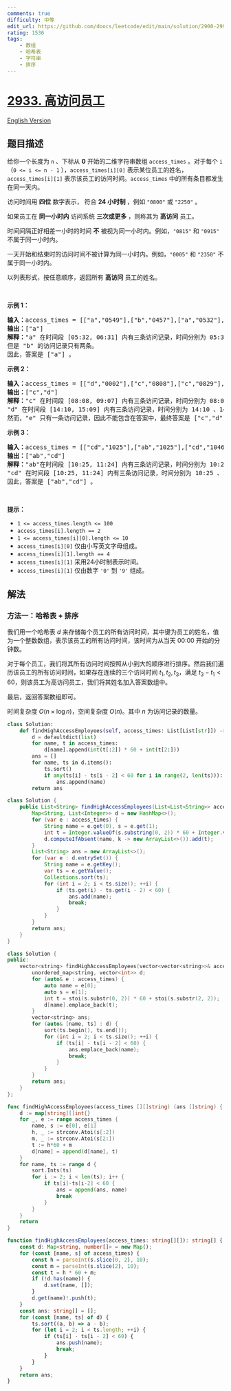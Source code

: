 ```yaml
---
comments: true
difficulty: 中等
edit_url: https://github.com/doocs/leetcode/edit/main/solution/2900-2999/2933.High-Access%20Employees/README.md
rating: 1536
tags:
    - 数组
    - 哈希表
    - 字符串
    - 排序
---
```


# [2933. 高访问员工](https://leetcode.cn/problems/high-access-employees)

[English Version](/solution/2900-2999/2933.High-Access%20Employees/README_EN.md)

## 题目描述

<!-- 这里写题目描述 -->

<p>给你一个长度为 <code>n</code> 、下标从 <strong>0</strong> 开始的二维字符串数组 <code>access_times</code> 。对于每个 <code>i</code>（<code>0 &lt;= i &lt;= n - 1</code> ），<code>access_times[i][0]</code> 表示某位员工的姓名，<code>access_times[i][1]</code> 表示该员工的访问时间。<code>access_times</code> 中的所有条目都发生在同一天内。</p>

<p>访问时间用 <strong>四位</strong> 数字表示， 符合 <strong>24 小时制</strong> ，例如 <code>"0800"</code> 或 <code>"2250"</code> 。</p>

<p>如果员工在 <strong>同一小时内</strong> 访问系统 <strong>三次或更多</strong> ，则称其为 <strong>高访问</strong> 员工。</p>

<p>时间间隔正好相差一小时的时间 <strong>不</strong> 被视为同一小时内。例如，<code>"0815"</code> 和 <code>"0915"</code> 不属于同一小时内。</p>

<p>一天开始和结束时的访问时间不被计算为同一小时内。例如，<code>"0005"</code> 和 <code>"2350"</code> 不属于同一小时内。</p>

<p>以列表形式，按任意顺序，返回所有 <strong>高访问</strong> 员工的姓名。</p>

<p>&nbsp;</p>

<p><strong class="example">示例 1：</strong></p>

<pre>
<strong>输入：</strong>access_times = [["a","0549"],["b","0457"],["a","0532"],["a","0621"],["b","0540"]]
<strong>输出：</strong>["a"]
<strong>解释：</strong>"a" 在时间段 [05:32, 06:31] 内有三条访问记录，时间分别为 05:32 、05:49 和 06:21 。
但是 "b" 的访问记录只有两条。
因此，答案是 ["a"] 。</pre>

<p><strong class="example">示例 2：</strong></p>

<pre>
<strong>输入：</strong>access_times = [["d","0002"],["c","0808"],["c","0829"],["e","0215"],["d","1508"],["d","1444"],["d","1410"],["c","0809"]]
<strong>输出：</strong>["c","d"]
<strong>解释：</strong>"c" 在时间段 [08:08, 09:07] 内有三条访问记录，时间分别为 08:08 、08:09 和 08:29 。
"d" 在时间段 [14:10, 15:09] 内有三条访问记录，时间分别为 14:10 、14:44 和 15:08 。
然而，"e" 只有一条访问记录，因此不能包含在答案中，最终答案是 ["c","d"] 。</pre>

<p><strong class="example">示例 3：</strong></p>

<pre>
<strong>输入：</strong>access_times = [["cd","1025"],["ab","1025"],["cd","1046"],["cd","1055"],["ab","1124"],["ab","1120"]]
<strong>输出：</strong>["ab","cd"]
<strong>解释：</strong>"ab"在时间段 [10:25, 11:24] 内有三条访问记录，时间分别为 10:25 、11:20 和 11:24 。
"cd" 在时间段 [10:25, 11:24] 内有三条访问记录，时间分别为 10:25 、10:46 和 10:55 。
因此，答案是 ["ab","cd"] 。</pre>

<p>&nbsp;</p>

<p><strong>提示：</strong></p>

<ul>
	<li><code>1 &lt;= access_times.length &lt;= 100</code></li>
	<li><code>access_times[i].length == 2</code></li>
	<li><code>1 &lt;= access_times[i][0].length &lt;= 10</code></li>
	<li><code>access_times[i][0]</code> 仅由小写英文字母组成。</li>
	<li><code>access_times[i][1].length == 4</code></li>
	<li><code>access_times[i][1]</code> 采用24小时制表示时间。</li>
	<li><code>access_times[i][1]</code> 仅由数字 <code>'0'</code> 到 <code>'9'</code> 组成。</li>
</ul>

## 解法

### 方法一：哈希表 + 排序

我们用一个哈希表 $d$ 来存储每个员工的所有访问时间，其中键为员工的姓名，值为一个整数数组，表示该员工的所有访问时间，该时间为从当天 00:00 开始的分钟数。

对于每个员工，我们将其所有访问时间按照从小到大的顺序进行排序。然后我们遍历该员工的所有访问时间，如果存在连续的三个访问时间 $t_1, t_2, t_3$，满足 $t_3 - t_1 < 60$，则该员工为高访问员工，我们将其姓名加入答案数组中。

最后，返回答案数组即可。

时间复杂度 $O(n \times \log n)$，空间复杂度 $O(n)$。其中 $n$ 为访问记录的数量。

<!-- tabs:start -->

```python
class Solution:
    def findHighAccessEmployees(self, access_times: List[List[str]]) -> List[str]:
        d = defaultdict(list)
        for name, t in access_times:
            d[name].append(int(t[:2]) * 60 + int(t[2:]))
        ans = []
        for name, ts in d.items():
            ts.sort()
            if any(ts[i] - ts[i - 2] < 60 for i in range(2, len(ts))):
                ans.append(name)
        return ans
```

```java
class Solution {
    public List<String> findHighAccessEmployees(List<List<String>> access_times) {
        Map<String, List<Integer>> d = new HashMap<>();
        for (var e : access_times) {
            String name = e.get(0), s = e.get(1);
            int t = Integer.valueOf(s.substring(0, 2)) * 60 + Integer.valueOf(s.substring(2));
            d.computeIfAbsent(name, k -> new ArrayList<>()).add(t);
        }
        List<String> ans = new ArrayList<>();
        for (var e : d.entrySet()) {
            String name = e.getKey();
            var ts = e.getValue();
            Collections.sort(ts);
            for (int i = 2; i < ts.size(); ++i) {
                if (ts.get(i) - ts.get(i - 2) < 60) {
                    ans.add(name);
                    break;
                }
            }
        }
        return ans;
    }
}
```

```cpp
class Solution {
public:
    vector<string> findHighAccessEmployees(vector<vector<string>>& access_times) {
        unordered_map<string, vector<int>> d;
        for (auto& e : access_times) {
            auto name = e[0];
            auto s = e[1];
            int t = stoi(s.substr(0, 2)) * 60 + stoi(s.substr(2, 2));
            d[name].emplace_back(t);
        }
        vector<string> ans;
        for (auto& [name, ts] : d) {
            sort(ts.begin(), ts.end());
            for (int i = 2; i < ts.size(); ++i) {
                if (ts[i] - ts[i - 2] < 60) {
                    ans.emplace_back(name);
                    break;
                }
            }
        }
        return ans;
    }
};
```

```go
func findHighAccessEmployees(access_times [][]string) (ans []string) {
	d := map[string][]int{}
	for _, e := range access_times {
		name, s := e[0], e[1]
		h, _ := strconv.Atoi(s[:2])
		m, _ := strconv.Atoi(s[2:])
		t := h*60 + m
		d[name] = append(d[name], t)
	}
	for name, ts := range d {
		sort.Ints(ts)
		for i := 2; i < len(ts); i++ {
			if ts[i]-ts[i-2] < 60 {
				ans = append(ans, name)
				break
			}
		}
	}
	return
}
```

```ts
function findHighAccessEmployees(access_times: string[][]): string[] {
    const d: Map<string, number[]> = new Map();
    for (const [name, s] of access_times) {
        const h = parseInt(s.slice(0, 2), 10);
        const m = parseInt(s.slice(2), 10);
        const t = h * 60 + m;
        if (!d.has(name)) {
            d.set(name, []);
        }
        d.get(name)!.push(t);
    }
    const ans: string[] = [];
    for (const [name, ts] of d) {
        ts.sort((a, b) => a - b);
        for (let i = 2; i < ts.length; ++i) {
            if (ts[i] - ts[i - 2] < 60) {
                ans.push(name);
                break;
            }
        }
    }
    return ans;
}
```

<!-- tabs:end -->

<!-- end -->
